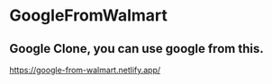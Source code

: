 # GoogleFromWalmart

## Google Clone, you can use google from this.

https://google-from-walmart.netlify.app/
